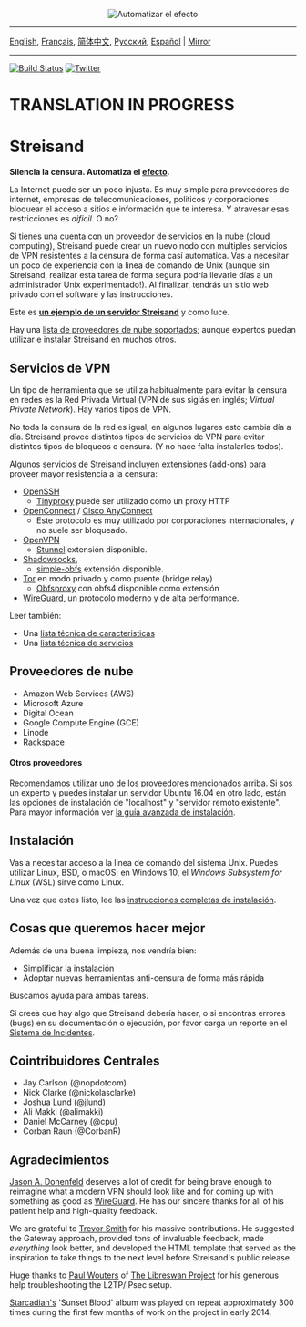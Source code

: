 <p align="center">
  <img src="https://raw.githubusercontent.com/jlund/streisand/master/logo.jpg" alt="Automatizar el efecto"/> 
</p>

- - -
[English](README.md), [Français](README-fr.md), [简体中文](README-chs.md), [Русский](README-ru.md), [Español](README-es.md) | [Mirror](https://gitlab.com/alimakki/streisand)
- - -

[![Build Status](https://travis-ci.org/StreisandEffect/streisand.svg?branch=master)](https://travis-ci.org/StreisandEffect/streisand)
[![Twitter](https://img.shields.io/twitter/url/https/twitter.com/espadrine.svg?style=social&label=Follow%20%40StreisandVPN)](https://twitter.com/StreisandVPN)

TRANSLATION IN PROGRESS
=========

Streisand
=========

**Silencia la censura. Automatiza el [efecto](https://es.wikipedia.org/wiki/Efecto_Streisand).**

La Internet puede ser un poco injusta. Es muy simple para proveedores de internet, empresas de telecomunicaciones, politicos y corporaciones bloquear el acceso a sitios e información que te interesa. Y atravesar esas restricciones es *dificil*. O no?

Si tienes una cuenta con un proveedor de servicios en la nube (cloud computing), Streisand puede crear un nuevo nodo con multiples servicios de VPN resistentes a la censura de forma casí automatica. Vas a necesitar un poco de experiencia con la linea de comando de Unix (aunque sin Streisand, realizar esta tarea de forma segura podría llevarle días a un administrador Unix experimentado!). Al finalizar, tendrás un sitio web privado con el software y las instrucciones.

Este es **[un ejemplo de un servidor Streisand](http://streisandeffect-demo.s3-website.us-east-2.amazonaws.com/)** y como luce.


Hay una [lista de proveedores de nube soportados](#cloud-providers); aunque expertos puedan utilizar e instalar Streisand en muchos otros.


## Servicios de VPN

Un tipo de herramienta que se utiliza habitualmente para evitar la censura en redes es la Red Privada Virtual (VPN de sus siglás en inglés; _Virtual Private Network_). Hay varios tipos de VPN.

No toda la censura de la red es igual; en algunos lugares esto cambia día a día. Streisand provee distintos tipos de servicios de VPN para evitar distintos tipos de bloqueos o censura. (Y no hace falta instalarlos todos).

Algunos servicios de Streisand incluyen extensiones (add-ons) para proveer mayor resistencia a la censura:

* [OpenSSH](https://www.openssh.com/)
    * [Tinyproxy](https://banu.com/tinyproxy/) puede ser utilizado como un proxy HTTP
* [OpenConnect](https://ocserv.gitlab.io/www/index.html) / [Cisco AnyConnect](https://www.cisco.com/c/en/us/products/security/anyconnect-secure-mobility-client/index.html)
    * Este protocolo es muy utilizado por corporaciones internacionales, y no suele ser bloqueado.
* [OpenVPN](https://openvpn.net/index.php/open-source.html)
    * [Stunnel](https://www.stunnel.org/index.html) extensión disponible.
* [Shadowsocks](https://shadowsocks.org/en/index.html), 
    * [simple-obfs](https://github.com/shadowsocks/simple-obfs) extensión disponible.
* [Tor](https://www.torproject.org/) en modo privado y como puente (bridge relay)
    * [Obfsproxy](https://www.torproject.org/projects/obfsproxy.html.en) con obfs4 disponible como extensión
* [WireGuard](https://www.wireguard.com/), un protocolo moderno y de alta performance.

Leer también:
* Una [lista técnica de caracteristicas](Features.md) 
* Una [lista técnica de servicios](Services.md)

<a id="cloud-providers"></a>
## Proveedores de nube
* Amazon Web Services (AWS)
* Microsoft Azure
* Digital Ocean
* Google Compute Engine (GCE)
* Linode
* Rackspace


#### Otros proveedores
Recomendamos utilizar uno de los proveedores mencionados arriba. Si sos un experto y puedes instalar un servidor Ubuntu 16.04 en otro lado, están las opciones de instalación de "localhost" y "servidor remoto existente". Para mayor información ver [la guía avanzada de instalación](Advanced%20installation.md).

## Instalación

Vas a necesitar acceso a la linea de comando del sistema Unix. Puedes utilizar Linux, BSD, o macOS; en Windows 10, el _Windows Subsystem for Linux_ (WSL) sirve como Linux. 

Una vez que estes listo, lee las [instrucciones completas de instalación](Installation.md).


## Cosas que queremos hacer mejor

Además de una buena limpieza, nos vendría bien:

* Simplificar la instalación
* Adoptar nuevas herramientas anti-censura de forma más rápida

Buscamos ayuda para ambas tareas.

Si crees que hay algo que Streisand debería hacer, o si encontras errores (bugs) en su documentación o ejecución, por favor carga un reporte en el [Sistema de Incidentes](https://github.com/StreisandEffect/streisand/issues).

Cointribuidores Centrales
----------------
* Jay Carlson (@nopdotcom)
* Nick Clarke (@nickolasclarke)
* Joshua Lund (@jlund)
* Ali Makki (@alimakki)
* Daniel McCarney (@cpu)
* Corban Raun (@CorbanR)

Agradecimientos
----------------
[Jason A. Donenfeld](https://www.zx2c4.com/) deserves a lot of credit for being brave enough to reimagine what a modern VPN should look like and for coming up with something as good as [WireGuard](https://www.wireguard.com/). He has our sincere thanks for all of his patient help and high-quality feedback.

We are grateful to [Trevor Smith](https://github.com/trevorsmith) for his massive contributions. He suggested the Gateway approach, provided tons of invaluable feedback, made *everything* look better, and developed the HTML template that served as the inspiration to take things to the next level before Streisand's public release.

Huge thanks to [Paul Wouters](https://nohats.ca/) of [The Libreswan Project](https://libreswan.org/) for his generous help troubleshooting the L2TP/IPsec setup.

[Starcadian's](https://www.starcadian.com/) 'Sunset Blood' album was played on repeat approximately 300 times during the first few months of work on the project in early 2014.
